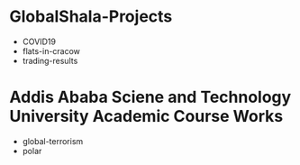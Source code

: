 # GlobalShala-Projects
-  COVID19 
-  flats-in-cracow
- trading-results
# Addis Ababa Sciene and Technology University Academic Course Works
- global-terrorism
- polar

